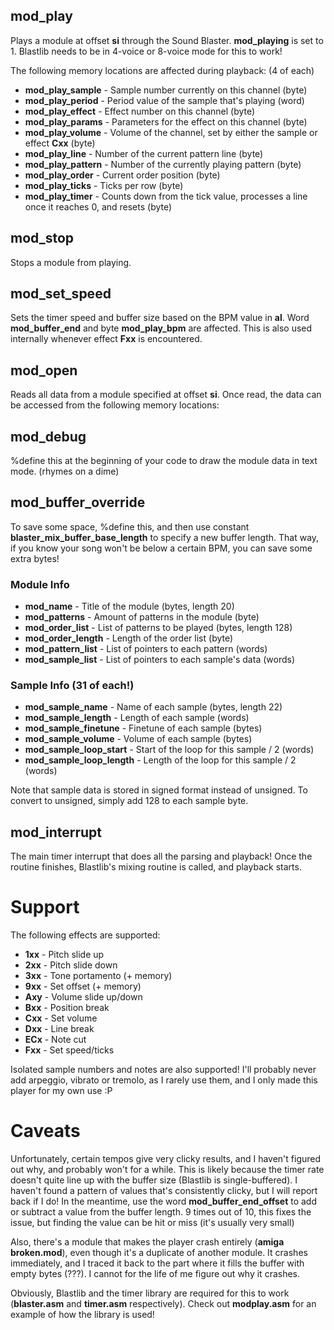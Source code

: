 ## mod_play

Plays a module at offset **si** through the Sound Blaster. **mod_playing** is set to 1. Blastlib needs to be in 4-voice or 8-voice mode for this to work!

The following memory locations are affected during playback: (4 of each)
- **mod_play_sample** - Sample number currently on this channel (byte)
- **mod_play_period** - Period value of the sample that's playing (word)
- **mod_play_effect** - Effect number on this channel (byte)
- **mod_play_params** - Parameters for the effect on this channel (byte)
- **mod_play_volume** - Volume of the channel, set by either the sample or effect **Cxx** (byte)
- **mod_play_line** - Number of the current pattern line (byte)
- **mod_play_pattern** - Number of the currently playing pattern (byte)
- **mod_play_order** - Current order position (byte)
- **mod_play_ticks** - Ticks per row (byte)
- **mod_play_timer** - Counts down from the tick value, processes a line once it reaches 0, and resets (byte)

## mod_stop

Stops a module from playing.

## mod_set_speed

Sets the timer speed and buffer size based on the BPM value in **al**. Word **mod_buffer_end** and byte **mod_play_bpm** are affected. This is also used internally whenever effect **Fxx** is encountered.

## mod_open

Reads all data from a module specified at offset **si**. Once read, the data can be accessed from the following memory locations:

## mod_debug

%define this at the beginning of your code to draw the module data in text mode. (rhymes on a dime)

## mod_buffer_override

To save some space, %define this, and then use constant **blaster_mix_buffer_base_length** to specify a new buffer length. That way, if you know your song won't be below a certain BPM, you can save some extra bytes!

### Module Info
- **mod_name** - Title of the module (bytes, length 20)
- **mod_patterns** - Amount of patterns in the module (byte)
- **mod_order_list** - List of patterns to be played (bytes, length 128)
- **mod_order_length** - Length of the order list (byte)
- **mod_pattern_list** - List of pointers to each pattern (words)
- **mod_sample_list** - List of pointers to each sample's data (words)
### Sample Info (31 of each!)
- **mod_sample_name** - Name of each sample (bytes, length 22)
- **mod_sample_length** - Length of each sample (words)
- **mod_sample_finetune** - Finetune of each sample (bytes)
- **mod_sample_volume** - Volume of each sample (bytes)
- **mod_sample_loop_start** - Start of the loop for this sample / 2 (words)
- **mod_sample_loop_length** - Length of the loop for this sample / 2 (words)

Note that sample data is stored in signed format instead of unsigned. To convert to unsigned, simply add 128 to each sample byte.

## mod_interrupt

The main timer interrupt that does all the parsing and playback! Once the routine finishes, Blastlib's mixing routine is called, and playback starts.

# Support

The following effects are supported:

- **1xx** - Pitch slide up
- **2xx** - Pitch slide down
- **3xx** - Tone portamento (+ memory)
- **9xx** - Set offset (+ memory)
- **Axy** - Volume slide up/down
- **Bxx** - Position break
- **Cxx** - Set volume
- **Dxx** - Line break
- **ECx** - Note cut
- **Fxx** - Set speed/ticks

Isolated sample numbers and notes are also supported! I'll probably never add arpeggio, vibrato or tremolo, as I rarely use them, and I only made this player for my own use :P

# Caveats

Unfortunately, certain tempos give very clicky results, and I haven't figured out why, and probably won't for a while. This is likely because the timer rate doesn't quite line up with the buffer size (Blastlib is single-buffered). I haven't found a pattern of values that's consistently clicky, but I will report back if I do! In the meantime, use the word **mod_buffer_end_offset** to add or subtract a value from the buffer length. 9 times out of 10, this fixes the issue, but finding the value can be hit or miss (it's usually very small)

Also, there's a module that makes the player crash entirely (**amiga broken.mod**), even though it's a duplicate of another module. It crashes immediately, and I traced it back to the part where it fills the buffer with empty bytes (???). I cannot for the life of me figure out why it crashes.

Obviously, Blastlib and the timer library are required for this to work (**blaster.asm** and **timer.asm** respectively). Check out **modplay.asm** for an example of how the library is used!